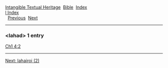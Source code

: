 [Intangible Textual Heritage](../../index)  [Bible](../index) 
[Index](index)   
[l Index](_l_)  
  [Previous](c06581)  [Next](c06583) 

------------------------------------------------------------------------

### &lt;lahad&gt; 1 entry

[Ch1 4:2](../kjv/ch1004.htm#002)  

------------------------------------------------------------------------

[Next: lahairoi (2)](c06583)
